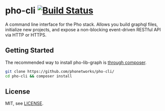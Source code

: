 # pho-cli [![Build Status](https://travis-ci.org/phonetworks/pho-cli.svg?branch=master)](https://travis-ci.org/phonetworks/pho-cli)

A command line interface for the Pho stack. Allows you build graphql files, initialize new projects, and expose a non-blocking event-driven RESTful API via HTTP or HTTPS.

## Getting Started

The recommended way to install pho-lib-graph is [through composer](https://getcomposer.org/).

```bash
git clone https://github.com/phonetworks/pho-cli/
cd pho-cli && composer install
```


## License

MIT, see [LICENSE](https://github.com/phonetworks/pho-cli/blob/master/LICENSE).


